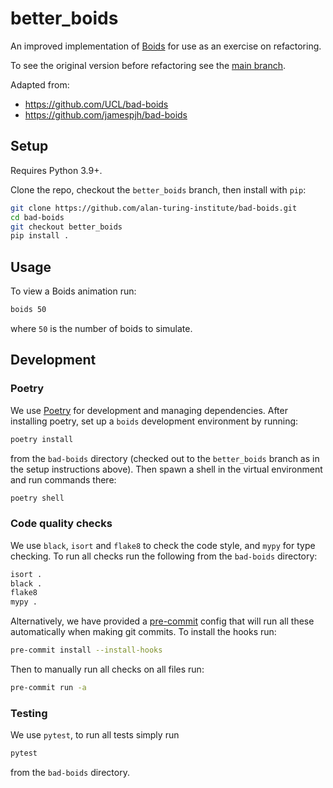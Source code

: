 # better_boids

An improved implementation of [Boids](http://dl.acm.org/citation.cfm?doid=37401.37406)
for use as an exercise on refactoring.

To see the original version before refactoring see the [main branch](https://github.com/jack89roberts/bad-boids/tree/main).

Adapted from:

- https://github.com/UCL/bad-boids
- https://github.com/jamespjh/bad-boids

## Setup

Requires Python 3.9+.

Clone the repo, checkout the `better_boids` branch, then install with `pip`:

```bash
git clone https://github.com/alan-turing-institute/bad-boids.git
cd bad-boids
git checkout better_boids
pip install .
```

## Usage

To view a Boids animation run:

```bash
boids 50
```

where `50` is the number of boids to simulate.

## Development

### Poetry

We use [Poetry](https://python-poetry.org/) for development and managing dependencies. After installing poetry, set up a `boids` development environment by running:

```bash
poetry install
```

from the `bad-boids` directory (checked out to the `better_boids` branch as in the setup instructions above). Then spawn a shell in the virtual environment and run commands there:

```bash
poetry shell
```

### Code quality checks

We use `black`, `isort` and `flake8` to check the code style, and `mypy` for type checking. To run all checks run the following from the `bad-boids` directory:

```bash
isort .
black .
flake8
mypy .
```

Alternatively, we have provided a [pre-commit](https://pre-commit.com/) config that will run all these automatically when making git commits. To install the hooks run:

```bash
pre-commit install --install-hooks
```

Then to manually run all checks on all files run:

```bash
pre-commit run -a
```

### Testing

We use `pytest`, to run all tests simply run 

```bash
pytest
```

from the `bad-boids` directory.
